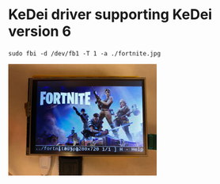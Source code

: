 # KeDei driver supporting KeDei version 6

```
sudo fbi -d /dev/fb1 -T 1 -a ./fortnite.jpg
```
![Screenshot v6+](https://github.com/mihailstefanov/tinydrm/blob/master/keidei35_v60/screen.JPG "Screenshot after fbi load")
